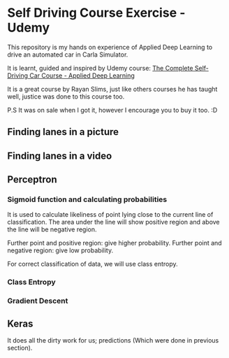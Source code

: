 # Self Driving Course Exercise - Udemy

This repository is my hands on experience of Applied Deep Learning to drive an automated car in Carla Simulator.

It is learnt, guided and inspired by Udemy course: [The Complete Self-Driving Car Course - Applied Deep Learning](https://www.udemy.com/applied-deep-learningtm-the-complete-self-driving-car-course/)

It is a great course by Rayan Slims, just like others courses he has taught well, justice was done to this course too.

P.S It was on sale when I got it, however I encourage you to buy it too. :D

<!-- Following is gist of what I learnt from the course. -->

## Finding lanes in a picture

## Finding lanes in a video

## Perceptron

### Sigmoid function and calculating probabilities

It is used to calculate likeliness of point lying close to the current line of classification. The area under the line will show positive region and above the line will be negative region.

Further point and positive region: give higher probability.
Further point and negative region: give low probability.

For correct classification of data, we will use class entropy.

### Class Entropy

### Gradient Descent

## Keras

It does all the dirty work for us; predictions (Which were done in previous section).
